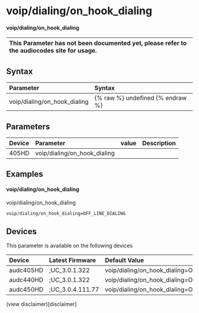﻿---
description: voip/dialing/on_hook_dialing
search: false
---

# voip/dialing/on_hook_dialing

#### voip/dialing/on_hook_dialing


| This Parameter has not been documented yet, please refer to the audiocodes site for usage.  |
| :--- |

## Syntax
| Parameter | Syntax |
| :--- | :--- |
|voip/dialing/on_hook_dialing | {% raw %} undefined {% endraw %} |

## Parameters
|Device|Parameter|value|Description|
|:---|:---|:---|:---|
| 405HD | voip/dialing/on_hook_dialing |  |  |

## Examples
#### voip/dialing/on_hook_dialing

voip/dialing/on_hook_dialing

```
voip/dialing/on_hook_dialing=OFF_LINE_DIALING
```

## Devices
This parameter is available on the following devices

| Device | Latest Firmware | Default Value |
|:---|:---|:---|
| audc405HD | ;UC_3.0.1.322 | voip/dialing/on_hook_dialing=OFF_LINE_DIALING 
| audc440HD | ;UC_3.0.1.322 | voip/dialing/on_hook_dialing=OFF_LINE_DIALING 
| audc450HD | ;UC_3.0.4.111.77 | voip/dialing/on_hook_dialing=OFF_LINE_DIALING 

(view disclaimer)[disclaimer]
